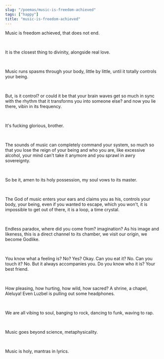```yaml
---
slug: "/poemas/music-is-freedom-achieved"
tags: ["happy"]
title: "music-is-freedom-achieved"
---
```

Music is freedom achieved, that does not end.

&nbsp;

It is the closest thing to divinity, alongside real love.

&nbsp;

Music runs spasms through your body, little by little, until it totally controls your being.

&nbsp;

But, is it control? or could it be that your brain waves get so much in sync with the rhythm that it transforms you into someone else? and now you lie there, vibin in its frequency.

&nbsp;

It's fucking glorious, brother.

&nbsp;

The sounds of music can completely command your system, so much so that you lose the reign of your being and who you are, like excessive alcohol, your mind can't take it anymore and you sprawl in awry sovereignty.

&nbsp;

So be it, amen to its holy possession, my soul vows to its master.

&nbsp;

The God of music enters your ears and claims you as his, controls your body, your being, even if you wanted to escape, which you won't, it is impossible to get out of there, it is a loop, a time crystal.

&nbsp;

Endless paradox, where did you come from? imagination? As his image and likeness, this is a direct channel to its chamber, we visit our origin, we become Godlike.

&nbsp;

You know what a feeling is? No? Yes? Okay. Can you eat it? No. Can you touch it? No. But it always accompanies you. Do you know who it is? Your best friend.

&nbsp;

How pleasing, how hurting, how wild, how sacred? A shrine, a chapel, Aleluya! Even Luzbel is pulling out some headphones.

&nbsp;

We are all vibing to soul, banging to rock, dancing to funk, waving to rap.

&nbsp;

Music goes beyond science, metaphysicality.

&nbsp;

Music is holy, mantras in lyrics.